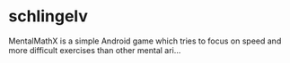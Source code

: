 # schlingelv
MentalMathX is a simple Android game which tries to focus on speed and more difficult exercises than other mental ari…
